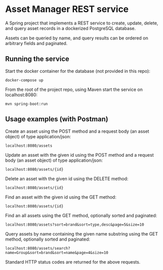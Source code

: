 # Asset Manager REST service

A Spring project that implements a REST service to create, update, delete, and query asset records in a dockerized PostgreSQL database.

Assets can be queried by name, and query results can be ordered on arbitrary fields and paginated.

## Running the service

Start the docker container for the database (not provided in this repo):

```shell
docker-compose up
```

From the root of the project repo, using Maven start the service on localhost:8080:

```shell
mvn spring-boot:run
```

## Usage examples (with Postman)

Create an asset using the POST method and a request body (an asset object) of type application/json:

```shell
localhost:8080/assets
```

Update an asset with the given id using the POST method and a request body (an asset object) of type application/json:

```shell
localhost:8080/assets/{id}
```

Delete an asset with the given id using the DELETE method:

```shell
localhost:8080/assets/{id}
```

Find an asset with the given id using the GET method:

```shell
localhost:8080/assets/{id}
```

Find an all assets using the GET method, optionally sorted and paginated:

```shell
localhost:8080/assets?sort=brand&sort=type,desc&page=5&size=10
```

Query assets by name containing the given name substring using the GET method, optionally sorted and paginated:

```shell
localhost:8080/assets/search?name=Group&sort=brand&sort=name&page=4&size=10
```

Standard HTTP status codes are returned for the above requests.
